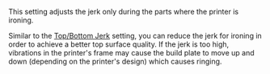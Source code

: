 This setting adjusts the jerk only during the parts where the printer is ironing.

Similar to the [Top/Bottom Jerk](jerk_topbottom.md) setting, you can reduce the jerk for ironing in order to achieve a better top surface quality. If the jerk is too high, vibrations in the printer's frame may cause the build plate to move up and down (depending on the printer's design) which causes ringing.